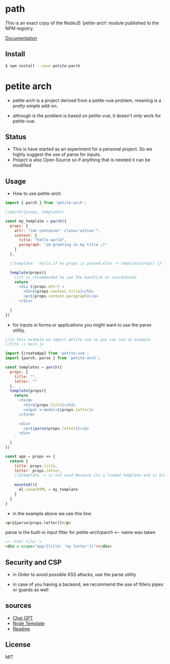 # path

This is an exact copy of the NodeJS ’petite-arch’ module published to the NPM registry. 

[Documentation](http://nodejs.org/docs/latest/api/parch.html)

## Install

```sh
$ npm install --save petite-parch
```

# petite arch

- petite arch is a project derived from a petite-vue problem, meaning is a pretty simple add-on.

- although is the problem is based on petite-vue, it doesn't only work for petite-vue.


## Status

- This is have started as an experiment for a personal project. So we highly suggest the use of parse for inputs.
- Project is also Open Source so if anything that is needed it can be modified

## Usage

- How to use petite-arch

```js
import { parch } from 'petite-arch';

//parch({props, template})

const my_template = parch({
  props: {
    attr: "id='container' class='active'",
    content: {
      title: "hello world",
      paragraph: "im greeting in my title ;)"
    }
  },

  //template: `hello if no props is passed else -> template(props) {}`

  template(props){
    //it is recommended to use the backtick or concatenate
    return `
      <div ${props.attr} >
        <h2>${props.content.title}</h2>
        <p>${props.content.paragraph}</p>
      </div>
    `
  }
})
```

- for inputs in forms or applications you might want to use the parse utility.

```js
//in this example we import petite vue so you can see an example
//file -> main.js

import {createApp} from 'petite-vue';
import {parch, parse } from 'petite-arch';

const templates = parch({
  props: {
    title: "",
    letter: ""
  },
  template(props){
    return `
      <form>
        <h2>${props.title}</h2>
        <input v-model=${props.letter}>
      </form>

      <div>
        <p>${parse(props.letter)}</p>
      <div>
    `
  }
})

const app = props => {
  return {
    title: props.title,
    letter: props.letter,
    //$template -> is not used because its a loaded template and is kind of like static so instead el.innerHTML is used
    
    mounted(){
      el.innerHTML = my_template
    }
  }
}
```
- in the example above we use this line: 
```html 
<p>${parse(props.letter)}</p>
```
parse is the built-in input filter for petite-arch/parch <-- name was taken

```html
<!--html file-->
<div v-scope="app({title: 'my letter'})"></div>
```


## Security and CSP
- in Order to avoid possible XSS attacks, use the parse utility

- in case of you having a backend, we recommend  the use of filters pipes or guards as well

## sources
- [Chat GPT](https://chatgpt.com/chat)
- [Node Template](https://github.com/jinder)
- [Readme](github.com/vuejs/petite-vue)

## License

MIT
